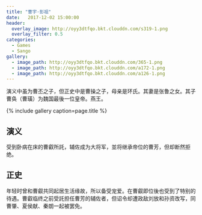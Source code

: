 ```yaml
---
title: "曹宇·彭祖"
date:   2017-12-02 15:00:00
header:
  overlay_image: http://oyy3dtfqo.bkt.clouddn.com/s319-1.png
  overlay_filter: 0.5
categories:
  - Games
  - Sango
gallery:
  - image_path: http://oyy3dtfqo.bkt.clouddn.com/365-1.png
  - image_path: http://oyy3dtfqo.bkt.clouddn.com/a172-1.png
  - image_path: http://oyy3dtfqo.bkt.clouddn.com/a126-1.png
---
```


演义中虽为曹丕之子，但正史中是曹操之子，母亲是环氏。其妻是张鲁之女。其子曹奂（曹璜）为魏国最後一位皇帝。燕王。

{% include gallery caption=page.title %}

## 演义

受到卧病在床的曹叡所託，辅佐成为大将军，並将继承帝位的曹芳，但却断然拒绝。

## 正史

年轻时曾和曹叡共同起居生活缘故，所以备受宠爱。在曹叡即位後也受到了特别的待遇。曹叡临终之前受託担任曹芳的辅佐者，但诏令却遭政敌刘放和孙资改写，同曹肇、夏侯献、秦朗一起被罢免。